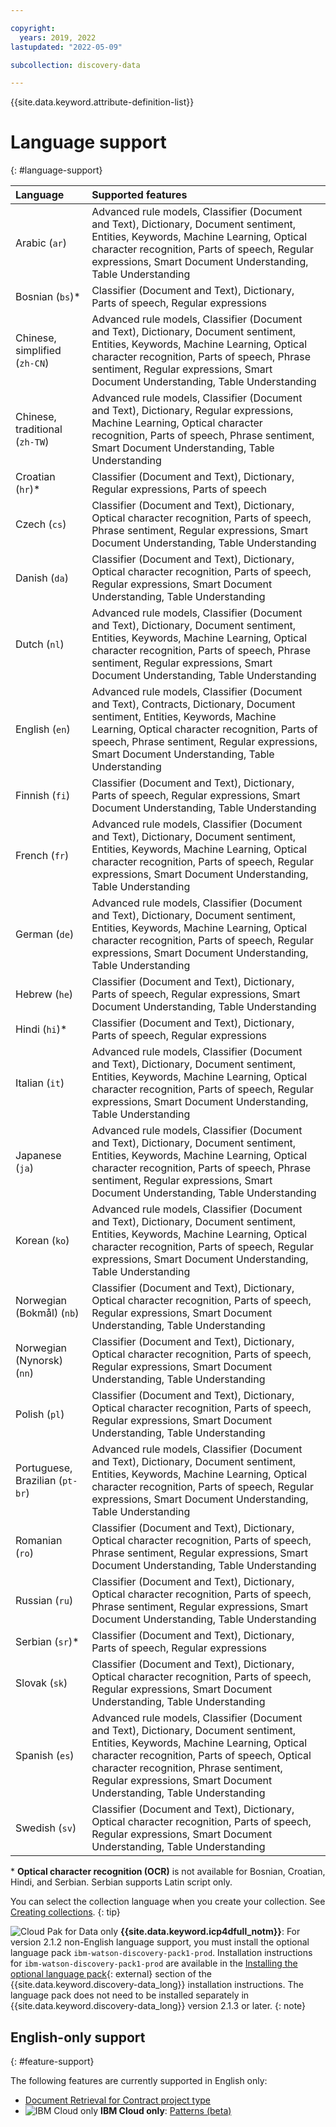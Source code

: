 ```yaml
---

copyright:
  years: 2019, 2022
lastupdated: "2022-05-09"

subcollection: discovery-data

---
```


{{site.data.keyword.attribute-definition-list}}

# Language support
{: #language-support}

| Language | Supported features|
|:---|:---|
| Arabic (`ar`) | Advanced rule models, Classifier (Document and Text), Dictionary, Document sentiment, Entities, Keywords, Machine Learning, Optical character recognition, Parts of speech, Regular expressions, Smart Document Understanding, Table Understanding |
| Bosnian (`bs`)\* | Classifier (Document and Text), Dictionary, Parts of speech, Regular expressions |
| Chinese, simplified (`zh-CN`) | Advanced rule models, Classifier (Document and Text), Dictionary, Document sentiment, Entities, Keywords, Machine Learning, Optical character recognition, Parts of speech, Phrase sentiment, Regular expressions, Smart Document Understanding, Table Understanding|
| Chinese, traditional (`zh-TW`) | Advanced rule models, Classifier (Document and Text), Dictionary, Regular expressions, Machine Learning, Optical character recognition, Parts of speech, Phrase sentiment, Smart Document Understanding, Table Understanding |
| Croatian (`hr`)\* | Classifier (Document and Text), Dictionary, Regular expressions, Parts of speech |
| Czech (`cs`) | Classifier (Document and Text), Dictionary, Optical character recognition, Parts of speech, Phrase sentiment, Regular expressions, Smart Document Understanding, Table Understanding  |
| Danish (`da`) | Classifier (Document and Text), Dictionary, Optical character recognition, Parts of speech, Regular expressions, Smart Document Understanding, Table Understanding |
| Dutch (`nl`) | Advanced rule models, Classifier (Document and Text), Dictionary, Document sentiment, Entities, Keywords, Machine Learning, Optical character recognition, Parts of speech, Phrase sentiment, Regular expressions, Smart Document Understanding, Table Understanding |
| English (`en`) | Advanced rule models, Classifier (Document and Text), Contracts, Dictionary, Document sentiment, Entities, Keywords, Machine Learning, Optical character recognition, Parts of speech, Phrase sentiment, Regular expressions, Smart Document Understanding, Table Understanding |
| Finnish (`fi`) | Classifier (Document and Text), Dictionary, Parts of speech, Regular expressions, Smart Document Understanding, Table Understanding |
| French (`fr`) | Advanced rule models, Classifier (Document and Text), Dictionary, Document sentiment, Entities, Keywords, Machine Learning, Optical character recognition, Parts of speech, Regular expressions, Smart Document Understanding, Table Understanding |
| German (`de`) | Advanced rule models, Classifier (Document and Text), Dictionary, Document sentiment, Entities, Keywords, Machine Learning, Optical character recognition, Parts of speech, Regular expressions, Smart Document Understanding, Table Understanding |
| Hebrew (`he`) | Classifier (Document and Text), Dictionary, Parts of speech, Regular expressions, Smart Document Understanding, Table Understanding |
| Hindi (`hi`)\* | Classifier (Document and Text), Dictionary, Parts of speech, Regular expressions |
| Italian (`it`) | Advanced rule models, Classifier (Document and Text), Dictionary, Document sentiment, Entities, Keywords, Machine Learning, Optical character recognition, Parts of speech, Regular expressions, Smart Document Understanding, Table Understanding |
| Japanese (`ja`) | Advanced rule models, Classifier (Document and Text), Dictionary, Document sentiment, Entities, Keywords, Machine Learning, Optical character recognition, Parts of speech, Phrase sentiment, Regular expressions, Smart Document Understanding, Table Understanding |
| Korean (`ko`) | Advanced rule models, Classifier (Document and Text), Dictionary, Document sentiment, Entities, Keywords, Machine Learning, Optical character recognition, Parts of speech, Regular expressions, Smart Document Understanding, Table Understanding |
| Norwegian (Bokma&#778;l) (`nb`) | Classifier (Document and Text), Dictionary, Optical character recognition, Parts of speech, Regular expressions, Smart Document Understanding, Table Understanding |
| Norwegian (Nynorsk) (`nn`) | Classifier (Document and Text), Dictionary, Optical character recognition, Parts of speech, Regular expressions, Smart Document Understanding, Table Understanding |
| Polish (`pl`) | Classifier (Document and Text), Dictionary, Optical character recognition, Parts of speech, Regular expressions, Smart Document Understanding, Table Understanding |
| Portuguese, Brazilian (`pt-br`) | Advanced rule models, Classifier (Document and Text), Dictionary, Document sentiment, Entities, Keywords, Machine Learning, Optical character recognition, Parts of speech, Regular expressions, Smart Document Understanding, Table Understanding |
| Romanian (`ro`) | Classifier (Document and Text), Dictionary, Optical character recognition, Parts of speech, Phrase sentiment, Regular expressions, Smart Document Understanding, Table Understanding  |
| Russian (`ru`) | Classifier (Document and Text), Dictionary, Optical character recognition, Parts of speech, Phrase sentiment, Regular expressions, Smart Document Understanding, Table Understanding |
| Serbian (`sr`)\* | Classifier (Document and Text), Dictionary, Parts of speech, Regular expressions|
| Slovak (`sk`) | Classifier (Document and Text), Dictionary, Optical character recognition, Parts of speech, Regular expressions, Smart Document Understanding, Table Understanding |
| Spanish (`es`) | Advanced rule models, Classifier (Document and Text), Dictionary, Document sentiment, Entities, Keywords, Machine Learning, Optical character recognition, Parts of speech, Optical character recognition, Phrase sentiment, Regular expressions, Smart Document Understanding, Table Understanding  |
| Swedish (`sv`) | Classifier (Document and Text), Dictionary, Optical character recognition, Parts of speech, Regular expressions, Smart Document Understanding, Table Understanding |

\* **Optical character recognition (OCR)** is not available for Bosnian, Croatian, Hindi, and Serbian. Serbian supports Latin script only.

You can select the collection language when you create your collection. See [Creating collections](/docs/discovery-data?topic=discovery-data-collections).
{: tip}

 ![Cloud Pak for Data only](images/desktop.png) **{{site.data.keyword.icp4dfull_notm}}**: For version 2.1.2 non-English language support, you must install the optional language pack `ibm-watson-discovery-pack1-prod`. Installation instructions for `ibm-watson-discovery-pack1-prod` are available in the [Installing the optional language pack](https://www.ibm.com/support/knowledgecenter/SSQNUZ_2.5.0/cpd/svc/watson/discovery-install.html){: external} section of the {{site.data.keyword.discovery-data_long}} installation instructions. The language pack does not need to be installed separately in {{site.data.keyword.discovery-data_long}} version 2.1.3 or later.
{: note}

## English-only support
{: #feature-support}

The following features are currently supported in English only:

-  [Document Retrieval for Contract project type](/docs/discovery-data?topic=discovery-data-projects#doc-retrieval-contracts)
-  ![IBM Cloud only](images/ibm-cloud.png) **IBM Cloud only**: [Patterns (beta)](/docs/discovery-data?topic=discovery-data-domain#patterns)
